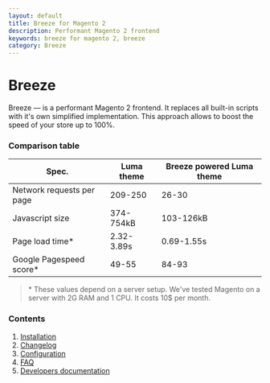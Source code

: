 ```yaml
---
layout: default
title: Breeze for Magento 2
description: Performant Magento 2 frontend
keywords: breeze for magento 2, breeze
category: Breeze
---
```


# Breeze

Breeze &mdash; is a performant Magento 2 frontend. It replaces all built-in
scripts with it's own simplified implementation. This approach allows to boost
the speed of your store up to 100%.

### Comparison table

Spec.                       | Luma theme    | Breeze powered Luma theme
----------------------------|---------------|---------------------------
Network requests per page   | 209-250       | 26-30
Javascript size             | 374-754kB     | 103-126kB
Page load time*             | 2.32-3.89s    | 0.69-1.55s
Google Pagespeed score*     | 49-55         | 84-93

> \* These values depend on a server setup. We've tested Magento on a server with
> 2G RAM and 1 CPU. It costs 10$ per month.

### Contents

 1. [Installation](installation/)
 2. [Changelog](changelog/)
 3. [Configuration](configuration/)
 4. [FAQ](faq/)
 5. [Developers documentation](devdocs/)

